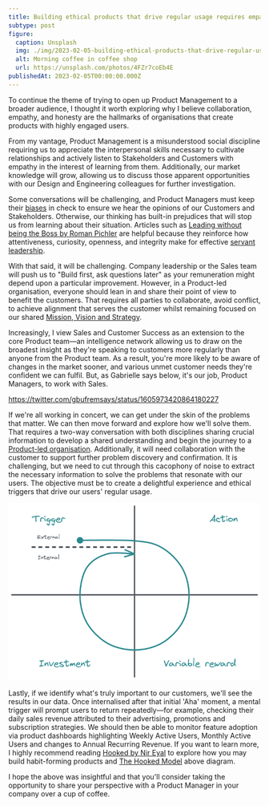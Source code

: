 ```yaml
---
title: Building ethical products that drive regular usage requires empathy from everyone
subtype: post
figure:
  caption: Unsplash
  img: ./img/2023-02-05-building-ethical-products-that-drive-regular-usage-requires-empathy-from-everyone.jpg
  alt: Morning coffee in coffee shop
  url: https://unsplash.com/photos/4FZr7coEb4E
publishedAt: 2023-02-05T00:00:00.000Z
---
```

To continue the theme of trying to open up Product Management to a broader audience, I thought it worth exploring why I believe collaboration, empathy, and honesty are the hallmarks of organisations that create products with highly engaged users.

From my vantage, Product Management is a misunderstood social discipline requiring us to appreciate the interpersonal skills necessary to cultivate relationships and actively listen to Stakeholders and Customers with empathy in the interest of learning from them. Additionally, our market knowledge will grow, allowing us to discuss those apparent opportunities with our Design and Engineering colleagues for further investigation.

Some conversations will be challenging, and Product Managers must keep their [biases](https://mobile.twitter.com/theevabea/status/1605252972753129472) in check to ensure we hear the opinions of our Customers and Stakeholders. Otherwise, our thinking has built-in prejudices that will stop us from learning about their situation. Articles such as [Leading without being the Boss by Roman Pichler](https://mobile.twitter.com/theevabea/status/1605252972753129472) are helpful because they reinforce how attentiveness, curiosity, openness, and integrity make for effective [servant leadership](https://en.wikipedia.org/wiki/Servant_leadership).

With that said, it will be challenging. Company leadership or the Sales team will push us to "Build first, ask questions later" as your remuneration might depend upon a particular improvement. However, in a Product-led organisation, everyone should lean in and share their point of view to benefit the customers. That requires all parties to collaborate, avoid conflict, to achieve alignment that serves the customer whilst remaining focused on our shared [Mission, Vision and Strategy](https://www.lennysnewsletter.com/p/mission-vision-strategy-goals-roadmap).

Increasingly, I view Sales and Customer Success as an extension to the core Product team—an intelligence network allowing us to draw on the broadest insight as they're speaking to customers more regularly than anyone from the Product team. As a result, you're more likely to be aware of changes in the market sooner, and various unmet customer needs they're confident we can fulfil. But, as Gabrielle says below, it's our job, Product Managers, to work with Sales.

https://twitter.com/gbufremsays/status/1605973420864180227

If we're all working in concert, we can get under the skin of the problems that matter. We can then move forward and explore how we'll solve them. That requires a two-way conversation with both disciplines sharing crucial information to develop a shared understanding and begin the journey to a [Product-led organisation](https://www.pendo.io/product-led/). Additionally, it will need collaboration with the customer to support further problem discovery and confirmation. It is challenging, but we need to cut through this cacophony of noise to extract the necessary information to solve the problems that resonate with our users. The objective must be to create a delightful experience and ethical triggers that drive our users' regular usage.

![The Hooked Model by Nir Eyal](./img/2023-02-05-the-hooked-model.png)

Lastly, if we identify what's truly important to our customers, we'll see the results in our data. Once internalised after that initial 'Aha' moment, a mental trigger will prompt users to return repeatedly—for example, checking their daily sales revenue attributed to their advertising, promotions and subscription strategies. We should then be able to monitor feature adoption via product dashboards highlighting Weekly Active Users, Monthly Active Users and changes to Annual Recurring Revenue. If you want to learn more, I highly recommend reading [Hooked by Nir Eyal](https://amzn.to/3YIql7J) to explore how you may build habit-forming products and [The Hooked Model](https://www.nirandfar.com/how-to-manufacture-desire/) above diagram.

I hope the above was insightful and that you'll consider taking the opportunity to share your perspective with a Product Manager in your company over a cup of coffee.
